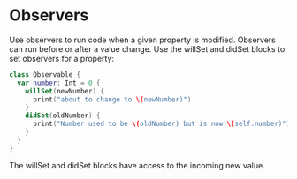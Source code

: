 # Observers
Use observers to run code when a given property is modified. Observers can run before or after a value change.
Use the willSet and didSet blocks to set observers for a property:
```swift
class Observable {
  var number: Int = 0 {
    willSet(newNumber) {
      print("about to change to \(newNumber)")
    }
    didSet(oldNumber) {
      print("Number used to be \(oldNumber) but is now \(self.number)")
    }
  }
}
```
The willSet and didSet blocks have access to the incoming new value.
